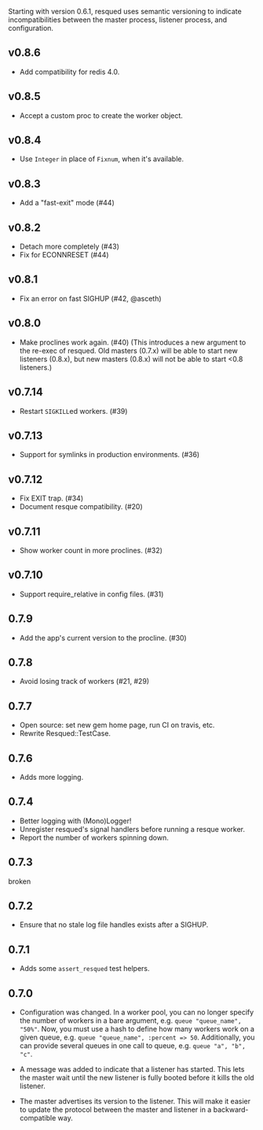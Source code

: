 Starting with version 0.6.1, resqued uses semantic versioning to indicate incompatibilities between the master process, listener process, and configuration.

v0.8.6
------
* Add compatibility for redis 4.0.

v0.8.5
------
* Accept a custom proc to create the worker object.

v0.8.4
------
* Use `Integer` in place of `Fixnum`, when it's available.

v0.8.3
------
* Add a "fast-exit" mode (#44)

v0.8.2
------
* Detach more completely (#43)
* Fix for ECONNRESET (#44)

v0.8.1
------
* Fix an error on fast SIGHUP (#42, @asceth)

v0.8.0
------

* Make proclines work again. (#40) (This introduces a new argument to the re-exec of resqued. Old masters (0.7.x) will be able to start new listeners (0.8.x), but new masters (0.8.x) will not be able to start <0.8 listeners.)

v0.7.14
-------

* Restart `SIGKILL`ed workers. (#39)

v0.7.13
-------

* Support for symlinks in production environments. (#36)

v0.7.12
-------

* Fix EXIT trap. (#34)
* Document resque compatibility. (#20)

v0.7.11
-------

* Show worker count in more proclines. (#32)

v0.7.10
-------

* Support require_relative in config files. (#31)

0.7.9
-----

* Add the app's current version to the procline. (#30)

0.7.8
-----

* Avoid losing track of workers (#21, #29)

0.7.7
-----

* Open source: set new gem home page, run CI on travis, etc.
* Rewrite Resqued::TestCase.

0.7.6
-----

* Adds more logging.

0.7.4
-----

* Better logging with (Mono)Logger!
* Unregister resqued's signal handlers before running a resque worker.
* Report the number of workers spinning down.

0.7.3
-----

broken

0.7.2
-----

* Ensure that no stale log file handles exists after a SIGHUP.

0.7.1
-----

* Adds some `assert_resqued` test helpers.

0.7.0
-----

* Configuration was changed. In a worker pool, you can no longer specify the number of workers in a bare argument, e.g. `queue "queue_name", "50%"`. Now, you must use a hash to define how many workers work on a given queue, e.g. `queue "queue_name", :percent => 50`. Additionally, you can provide several queues in one call to queue, e.g. `queue "a", "b", "c"`.

* A message was added to indicate that a listener has started. This lets the master wait until the new listener is fully booted before it kills the old listener.

* The master advertises its version to the listener. This will make it easier to update the protocol between the master and listener in a backward-compatible way.
